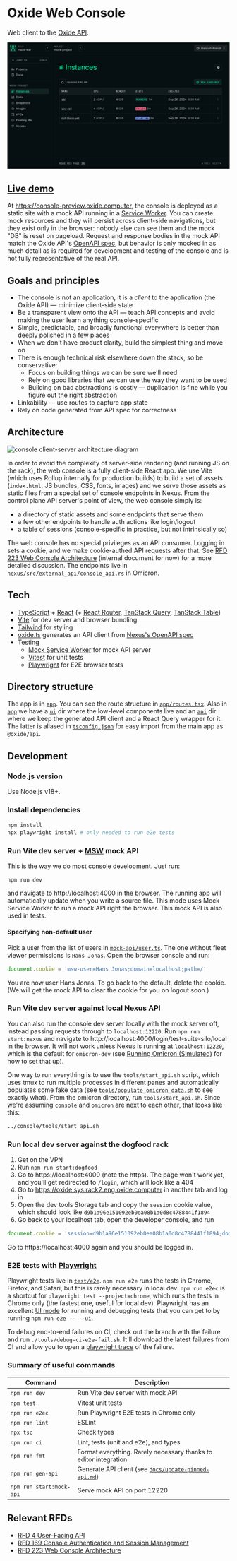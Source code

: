 # Oxide Web Console

Web client to the [Oxide API](https://github.com/oxidecomputer/omicron).

![screenshot of instances list page](docs/readme-screenshot.png)

## [Live demo](https://console-preview.oxide.computer)

At https://console-preview.oxide.computer, the console is deployed as a static site with a mock API running in a [Service Worker](https://developer.mozilla.org/en-US/docs/Web/API/Service_Worker_API). You can create mock resources and they will persist across client-side navigations, but they exist only in the browser: nobody else can see them and the mock "DB" is reset on pageload. Request and response bodies in the mock API match the Oxide API's [OpenAPI spec](https://github.com/oxidecomputer/omicron/blob/main/openapi/nexus.json), but behavior is only mocked in as much detail as is required for development and testing of the console and is not fully representative of the real API.

## Goals and principles

- The console is not an application, it is a _client_ to the application (the Oxide API) — minimize client-side state
- Be a transparent view onto the API — teach API concepts and avoid making the user learn anything console-specific
- Simple, predictable, and broadly functional everywhere is better than deeply polished in a few places
- When we don't have product clarity, build the simplest thing and move on
- There is enough technical risk elsewhere down the stack, so be conservative:
  - Focus on building things we can be sure we'll need
  - Rely on good libraries that we can use the way they want to be used
  - Building on bad abstractions is costly — duplication is fine while you figure out the right abstraction
- Linkability — use routes to capture app state
- Rely on code generated from API spec for correctness

## Architecture

![console client-server architecture diagram](docs/architecture-browser-only.svg)

In order to avoid the complexity of server-side rendering (and running JS on the rack), the web console is a fully client-side React app. We use Vite (which uses Rollup internally for production builds) to build a set of assets (`index.html`, JS bundles, CSS, fonts, images) and we serve those assets as static files from a special set of console endpoints in Nexus. From the control plane API server's point of view, the web console simply is:

- a directory of static assets and some endpoints that serve them
- a few other endpoints to handle auth actions like login/logout
- a table of sessions (console-specific in practice, but not intrinsically so)

The web console has no special privileges as an API consumer. Logging in sets a cookie, and we make cookie-authed API requests after that. See [RFD 223 Web Console Architecture](https://rfd.shared.oxide.computer/rfd/0223) (internal document for now) for a more detailed discussion. The endpoints live in [`nexus/src/external_api/console_api.rs`](https://github.com/oxidecomputer/omicron/blob/c3048a1b43b046c284432eba34d0bc1933de4d56/nexus/src/external_api/console_api.rs) in Omicron.

## Tech

- [TypeScript](https://www.typescriptlang.org/) + [React](https://reactjs.org/) (+ [React Router](https://reactrouter.com/), [TanStack Query](https://tanstack.com/query/latest/), [TanStack Table](https://tanstack.com/table/v8/))
- [Vite](https://vitejs.dev/) for dev server and browser bundling
- [Tailwind](https://tailwindcss.com/) for styling
- [oxide.ts](https://github.com/oxidecomputer/oxide.ts) generates an API client from [Nexus's OpenAPI spec](https://github.com/oxidecomputer/omicron/blob/main/openapi/nexus.json)
- Testing
  - [Mock Service Worker](https://mswjs.io/) for mock API server
  - [Vitest](https://vitest.dev/) for unit tests
  - [Playwright](https://playwright.dev/) for E2E browser tests

## Directory structure

The app is in [`app`](app). You can see the route structure in [`app/routes.tsx`](app/routes.tsx). Also in [`app`](app) we have a [`ui`](app/ui) dir where the low-level components live and an [`api`](app/api) dir where we keep the generated API client and a React Query wrapper for it. The latter is aliased in [`tsconfig.json`](tsconfig.json) for easy import from the main app as `@oxide/api`.

## Development

### Node.js version

Use Node.js v18+.

### Install dependencies

```sh
npm install
npx playwright install # only needed to run e2e tests
```

### Run Vite dev server + [MSW](https://mswjs.io/) mock API

This is the way we do most console development. Just run:

```
npm run dev
```

and navigate to http://localhost:4000 in the browser. The running app will automatically update when you write a source file. This mode uses Mock Service Worker to run a mock API right the browser. This mock API is also used in tests.

#### Specifying non-default user

Pick a user from the list of users in
[`mock-api/user.ts`](/mock-api/user.ts). The one without fleet
viewer permissions is `Hans Jonas`. Open the browser console and run:

```js
document.cookie = 'msw-user=Hans Jonas;domain=localhost;path=/'
```

You are now user Hans Jonas. To go back to the default, delete the cookie. (We will get the mock API to clear the cookie for you on logout soon.)

### Run Vite dev server against local Nexus API

You can also run the console dev server locally with the mock server off, instead passing requests through to `localhost:12220`. Run `npm run start:nexus` and navigate to http://localhost:4000/login/test-suite-silo/local in the browser. It will not work unless Nexus is running at `localhost:12220`, which is the default for `omicron-dev` (see [Running Omicron (Simulated)](https://github.com/oxidecomputer/omicron/blob/main/docs/how-to-run-simulated.adoc) for how to set that up).

One way to run everything is to use the `tools/start_api.sh` script, which uses tmux to run multiple processes in different panes and automatically populates some fake data (see [`tools/populate_omicron_data.sh`](tools/populate_omicron_data.sh) to see exactly what). From the omicron directory, run `tools/start_api.sh`. Since we're assuming `console` and `omicron` are next to each other, that looks like this:

```sh
../console/tools/start_api.sh
```

### Run local dev server against the dogfood rack

1. Get on the VPN
1. Run `npm run start:dogfood`
1. Go to https://localhost:4000 (note the https). The page won't work yet, and you'll get redirected to `/login`, which will look like a 404
1. Go to https://oxide.sys.rack2.eng.oxide.computer in another tab and log in
1. Open the dev tools Storage tab and copy the `session` cookie value, which should look like `d9b1a96e151092eb0ea08b1a0d8c4788441f1894`
1. Go back to your localhost tab, open the developer console, and run

```js
document.cookie = 'session=d9b1a96e151092eb0ea08b1a0d8c4788441f1894;domain=localhost;path=/'
```

Go to https://localhost:4000 again and you should be logged in.

### E2E tests with [Playwright](https://playwright.dev/)

Playwright tests live in [`test/e2e`](test/e2e/). `npm run e2e` runs the tests in Chrome, Firefox, and Safari, but this is rarely necessary in local dev. `npm run e2ec` is a shortcut for `playwright test --project=chrome`, which runs the tests in Chrome only (the fastest one, useful for local dev). Playwright has an excellent [UI mode](https://playwright.dev/docs/test-ui-mode) for running and debugging tests that you can get to by running `npm run e2e -- --ui`.

To debug end-to-end failures on CI, check out the branch with the failure and run `./tools/debug-ci-e2e-fail.sh`. It'll download the latest failures from CI and allow you to open a [playwright trace](https://playwright.dev/docs/trace-viewer-intro#viewing-the-trace) of the failure.

### Summary of useful commands

| Command                  | Description                                                                        |
| ------------------------ | ---------------------------------------------------------------------------------- |
| `npm run dev`            | Run Vite dev server with mock API                                                  |
| `npm test`               | Vitest unit tests                                                                  |
| `npm run e2ec`           | Run Playwright E2E tests in Chrome only                                            |
| `npm run lint`           | ESLint                                                                             |
| `npx tsc`                | Check types                                                                        |
| `npm run ci`             | Lint, tests (unit and e2e), and types                                              |
| `npm run fmt`            | Format everything. Rarely necessary thanks to editor integration                   |
| `npm run gen-api`        | Generate API client (see [`docs/update-pinned-api.md`](docs/update-pinned-api.md)) |
| `npm run start:mock-api` | Serve mock API on port 12220                                                       |

## Relevant RFDs

- [RFD 4 User-Facing API](https://rfd.shared.oxide.computer/rfd/0004)
- [RFD 169 Console Authentication and Session Management](https://rfd.shared.oxide.computer/rfd/0169)
- [RFD 223 Web Console Architecture](https://rfd.shared.oxide.computer/rfd/0223)
